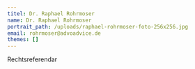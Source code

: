 ```yaml
---
titel: Dr. Raphael Rohrmoser
name: Dr. Raphael Rohrmoser
portrait_path: /uploads/raphael-rohrmoser-foto-256x256.jpg
email: rohrmoser@advoadvice.de
themes: []
---
```


Rechtsreferendar